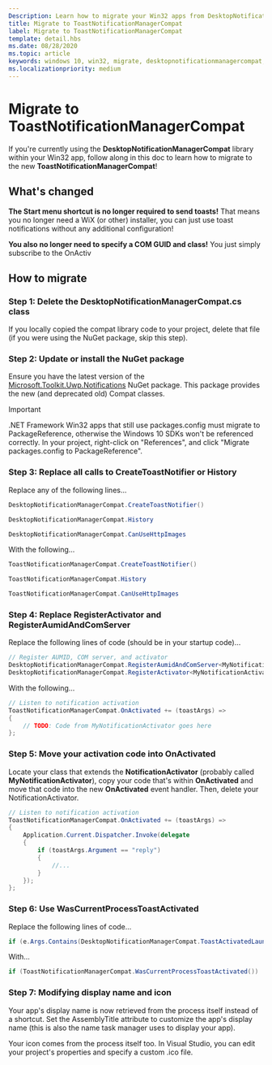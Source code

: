 ```yaml
---
Description: Learn how to migrate your Win32 apps from DesktopNotificationManagerCompat to ToastNotificationManagerCompat.
title: Migrate to ToastNotificationManagerCompat
label: Migrate to ToastNotificationManagerCompat
template: detail.hbs
ms.date: 08/28/2020
ms.topic: article
keywords: windows 10, win32, migrate, desktopnotificationmanagercompat, toastnotificationmanagercompat, toolkit
ms.localizationpriority: medium
---
```


# Migrate to ToastNotificationManagerCompat

If you're currently using the **DesktopNotificationManagerCompat** library within your Win32 app, follow along in this doc to learn how to migrate to the new **ToastNotificationManagerCompat**!

## What's changed

**The Start menu shortcut is no longer required to send toasts!** That means you no longer need a WiX (or other) installer, you can just use toast notifications without any additional configuration!

**You also no longer need to specify a COM GUID and class!** You just simply subscribe to the OnActiv

## How to migrate

### Step 1: Delete the DesktopNotificationManagerCompat.cs class

If you locally copied the compat library code to your project, delete that file (if you were using the NuGet package, skip this step).

### Step 2: Update or install the NuGet package

Ensure you have the latest version of the [Microsoft.Toolkit.Uwp.Notifications](https://www.nuget.org/packages/Microsoft.Toolkit.Uwp.Notifications/) NuGet package. This package provides the new (and deprecated old) Compat classes.

> [!IMPORTANT]
> .NET Framework Win32 apps that still use packages.config must migrate to PackageReference, otherwise the Windows 10 SDKs won't be referenced correctly. In your project, right-click on "References", and click "Migrate packages.config to PackageReference".

### Step 3: Replace all calls to CreateToastNotifier or History

Replace any of the following lines...

```csharp
DesktopNotificationManagerCompat.CreateToastNotifier()

DesktopNotificationManagerCompat.History

DesktopNotificationManagerCompat.CanUseHttpImages
```

With the following...

```csharp
ToastNotificationManagerCompat.CreateToastNotifier()

ToastNotificationManagerCompat.History

ToastNotificationManagerCompat.CanUseHttpImages
```

### Step 4: Replace RegisterActivator and RegisterAumidAndComServer

Replace the following lines of code (should be in your startup code)...

```csharp
// Register AUMID, COM server, and activator
DesktopNotificationManagerCompat.RegisterAumidAndComServer<MyNotificationActivator>("MyAumid");
DesktopNotificationManagerCompat.RegisterActivator<MyNotificationActivator>();
```

With the following...

```csharp
// Listen to notification activation
ToastNotificationManagerCompat.OnActivated += (toastArgs) =>
{
    // TODO: Code from MyNotificationActivator goes here
};
```

### Step 5: Move your activation code into OnActivated

Locate your class that extends the **NotificationActivator** (probably called **MyNotificationActivator**), copy your code that's within **OnActivated** and move that code into the new **OnActivated** event handler. Then, delete your NotificationActivator.

```csharp
// Listen to notification activation
ToastNotificationManagerCompat.OnActivated += (toastArgs) =>
{
    Application.Current.Dispatcher.Invoke(delegate
    {
        if (toastArgs.Argument == "reply")
        {
            //...
        }
    });
};
```

### Step 6: Use WasCurrentProcessToastActivated

Replace the following lines of code...

```csharp
if (e.Args.Contains(DesktopNotificationManagerCompat.ToastActivatedLaunchArg))
```

With...

```csharp
if (ToastNotificationManagerCompat.WasCurrentProcessToastActivated())
```

### Step 7: Modifying display name and icon

Your app's display name is now retrieved from the process itself instead of a shortcut. Set the AssemblyTitle attribute to customize the app's display name (this is also the name task manager uses to display your app).

Your icon comes from the process itself too. In Visual Studio, you can edit your project's properties and specify a custom .ico file.